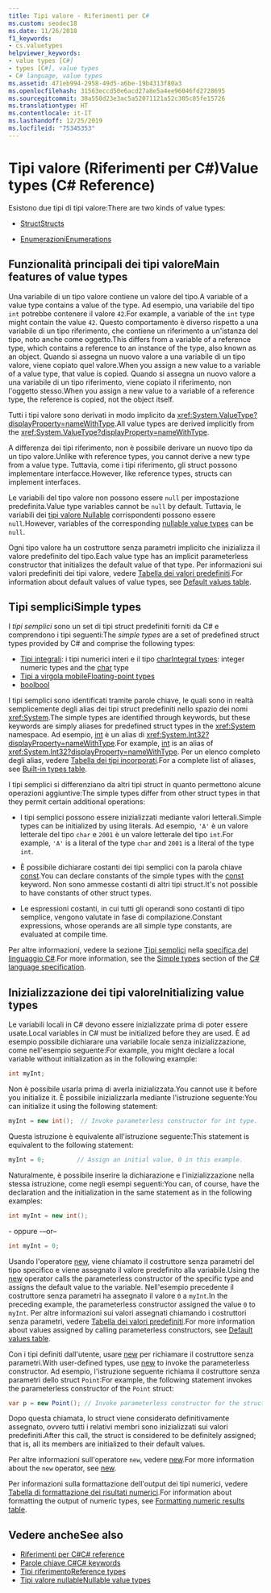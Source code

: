 ```yaml
---
title: Tipi valore - Riferimenti per C#
ms.custom: seodec18
ms.date: 11/26/2018
f1_keywords:
- cs.valuetypes
helpviewer_keywords:
- value types [C#]
- types [C#], value types
- C# language, value types
ms.assetid: 471eb994-2958-49d5-a6be-19b4313f80a3
ms.openlocfilehash: 31563eccd50e6acd27a8e5a4ee96046fd2728695
ms.sourcegitcommit: 30a558d23e3ac5a52071121a52c305c85fe15726
ms.translationtype: HT
ms.contentlocale: it-IT
ms.lasthandoff: 12/25/2019
ms.locfileid: "75345353"
---
```

# <a name="value-types-c-reference"></a><span data-ttu-id="b85c7-102">Tipi valore (Riferimenti per C#)</span><span class="sxs-lookup"><span data-stu-id="b85c7-102">Value types (C# Reference)</span></span>

<span data-ttu-id="b85c7-103">Esistono due tipi di tipi valore:</span><span class="sxs-lookup"><span data-stu-id="b85c7-103">There are two kinds of value types:</span></span>

- [<span data-ttu-id="b85c7-104">Struct</span><span class="sxs-lookup"><span data-stu-id="b85c7-104">Structs</span></span>](struct.md)

- [<span data-ttu-id="b85c7-105">Enumerazioni</span><span class="sxs-lookup"><span data-stu-id="b85c7-105">Enumerations</span></span>](../builtin-types/enum.md)

## <a name="main-features-of-value-types"></a><span data-ttu-id="b85c7-106">Funzionalità principali dei tipi valore</span><span class="sxs-lookup"><span data-stu-id="b85c7-106">Main features of value types</span></span>

<span data-ttu-id="b85c7-107">Una variabile di un tipo valore contiene un valore del tipo.</span><span class="sxs-lookup"><span data-stu-id="b85c7-107">A variable of a value type contains a value of the type.</span></span> <span data-ttu-id="b85c7-108">Ad esempio, una variabile del tipo `int` potrebbe contenere il valore `42`.</span><span class="sxs-lookup"><span data-stu-id="b85c7-108">For example, a variable of the `int` type might contain the value `42`.</span></span> <span data-ttu-id="b85c7-109">Questo comportamento è diverso rispetto a una variabile di un tipo riferimento, che contiene un riferimento a un'istanza del tipo, noto anche come oggetto.</span><span class="sxs-lookup"><span data-stu-id="b85c7-109">This differs from a variable of a reference type, which contains a reference to an instance of the type, also known as an object.</span></span> <span data-ttu-id="b85c7-110">Quando si assegna un nuovo valore a una variabile di un tipo valore, viene copiato quel valore.</span><span class="sxs-lookup"><span data-stu-id="b85c7-110">When you assign a new value to a variable of a value type, that value is copied.</span></span> <span data-ttu-id="b85c7-111">Quando si assegna un nuovo valore a una variabile di un tipo riferimento, viene copiato il riferimento, non l'oggetto stesso.</span><span class="sxs-lookup"><span data-stu-id="b85c7-111">When you assign a new value to a variable of a reference type, the reference is copied, not the object itself.</span></span>

<span data-ttu-id="b85c7-112">Tutti i tipi valore sono derivati in modo implicito da <xref:System.ValueType?displayProperty=nameWithType>.</span><span class="sxs-lookup"><span data-stu-id="b85c7-112">All value types are derived implicitly from the <xref:System.ValueType?displayProperty=nameWithType>.</span></span>

<span data-ttu-id="b85c7-113">A differenza dei tipi riferimento, non è possibile derivare un nuovo tipo da un tipo valore.</span><span class="sxs-lookup"><span data-stu-id="b85c7-113">Unlike with reference types, you cannot derive a new type from a value type.</span></span> <span data-ttu-id="b85c7-114">Tuttavia, come i tipi riferimento, gli struct possono implementare interfacce.</span><span class="sxs-lookup"><span data-stu-id="b85c7-114">However, like reference types, structs can implement interfaces.</span></span>

<span data-ttu-id="b85c7-115">Le variabili del tipo valore non possono essere `null` per impostazione predefinita.</span><span class="sxs-lookup"><span data-stu-id="b85c7-115">Value type variables cannot be `null` by default.</span></span> <span data-ttu-id="b85c7-116">Tuttavia, le variabili dei [tipi valore Nullable](../builtin-types/nullable-value-types.md) corrispondenti possono essere `null`.</span><span class="sxs-lookup"><span data-stu-id="b85c7-116">However, variables of the corresponding [nullable value types](../builtin-types/nullable-value-types.md) can be `null`.</span></span>

<span data-ttu-id="b85c7-117">Ogni tipo valore ha un costruttore senza parametri implicito che inizializza il valore predefinito del tipo.</span><span class="sxs-lookup"><span data-stu-id="b85c7-117">Each value type has an implicit parameterless constructor that initializes the default value of that type.</span></span> <span data-ttu-id="b85c7-118">Per informazioni sui valori predefiniti dei tipi valore, vedere [Tabella dei valori predefiniti](default-values-table.md).</span><span class="sxs-lookup"><span data-stu-id="b85c7-118">For information about default values of value types, see [Default values table](default-values-table.md).</span></span>

## <a name="simple-types"></a><span data-ttu-id="b85c7-119">Tipi semplici</span><span class="sxs-lookup"><span data-stu-id="b85c7-119">Simple types</span></span>

<span data-ttu-id="b85c7-120">I *tipi semplici* sono un set di tipi struct predefiniti forniti da C# e comprendono i tipi seguenti:</span><span class="sxs-lookup"><span data-stu-id="b85c7-120">The *simple types* are a set of predefined struct types provided by C# and comprise the following types:</span></span>

- <span data-ttu-id="b85c7-121">[Tipi integrali](../builtin-types/integral-numeric-types.md): i tipi numerici interi e il tipo [char](../builtin-types/char.md)</span><span class="sxs-lookup"><span data-stu-id="b85c7-121">[Integral types](../builtin-types/integral-numeric-types.md): integer numeric types and the [char](../builtin-types/char.md) type</span></span>
- [<span data-ttu-id="b85c7-122">Tipi a virgola mobile</span><span class="sxs-lookup"><span data-stu-id="b85c7-122">Floating-point types</span></span>](../builtin-types/floating-point-numeric-types.md)
- [<span data-ttu-id="b85c7-123">bool</span><span class="sxs-lookup"><span data-stu-id="b85c7-123">bool</span></span>](../builtin-types/bool.md)

<span data-ttu-id="b85c7-124">I tipi semplici sono identificati tramite parole chiave, le quali sono in realtà semplicemente degli alias dei tipi struct predefiniti nello spazio dei nomi <xref:System>.</span><span class="sxs-lookup"><span data-stu-id="b85c7-124">The simple types are identified through keywords, but these keywords are simply aliases for predefined struct types in the <xref:System> namespace.</span></span> <span data-ttu-id="b85c7-125">Ad esempio, [int](../builtin-types/integral-numeric-types.md) è un alias di <xref:System.Int32?displayProperty=nameWithType>.</span><span class="sxs-lookup"><span data-stu-id="b85c7-125">For example, [int](../builtin-types/integral-numeric-types.md) is an alias of <xref:System.Int32?displayProperty=nameWithType>.</span></span> <span data-ttu-id="b85c7-126">Per un elenco completo degli alias, vedere [Tabella dei tipi incorporati](built-in-types-table.md).</span><span class="sxs-lookup"><span data-stu-id="b85c7-126">For a complete list of aliases, see [Built-in types table](built-in-types-table.md).</span></span>

<span data-ttu-id="b85c7-127">I tipi semplici si differenziano da altri tipi struct in quanto permettono alcune operazioni aggiuntive:</span><span class="sxs-lookup"><span data-stu-id="b85c7-127">The simple types differ from other struct types in that they permit certain additional operations:</span></span>

- <span data-ttu-id="b85c7-128">I tipi semplici possono essere inizializzati mediante valori letterali.</span><span class="sxs-lookup"><span data-stu-id="b85c7-128">Simple types can be initialized by using literals.</span></span> <span data-ttu-id="b85c7-129">Ad esempio, `'A'` è un valore letterale del tipo `char` e `2001` è un valore letterale del tipo `int`.</span><span class="sxs-lookup"><span data-stu-id="b85c7-129">For example, `'A'` is a literal of the type `char` and `2001` is a literal of the type `int`.</span></span>

- <span data-ttu-id="b85c7-130">È possibile dichiarare costanti dei tipi semplici con la parola chiave [const](const.md).</span><span class="sxs-lookup"><span data-stu-id="b85c7-130">You can declare constants of the simple types with the [const](const.md) keyword.</span></span> <span data-ttu-id="b85c7-131">Non sono ammesse costanti di altri tipi struct.</span><span class="sxs-lookup"><span data-stu-id="b85c7-131">It's not possible to have constants of other struct types.</span></span>

- <span data-ttu-id="b85c7-132">Le espressioni costanti, in cui tutti gli operandi sono costanti di tipo semplice, vengono valutate in fase di compilazione.</span><span class="sxs-lookup"><span data-stu-id="b85c7-132">Constant expressions, whose operands are all simple type constants, are evaluated at compile time.</span></span>

<span data-ttu-id="b85c7-133">Per altre informazioni, vedere la sezione [Tipi semplici](~/_csharplang/spec/types.md#simple-types) nella [specifica del linguaggio C#](/dotnet/csharp/language-reference/language-specification/introduction).</span><span class="sxs-lookup"><span data-stu-id="b85c7-133">For more information, see the [Simple types](~/_csharplang/spec/types.md#simple-types) section of the [C# language specification](/dotnet/csharp/language-reference/language-specification/introduction).</span></span>

## <a name="initializing-value-types"></a><span data-ttu-id="b85c7-134">Inizializzazione dei tipi valore</span><span class="sxs-lookup"><span data-stu-id="b85c7-134">Initializing value types</span></span>

<span data-ttu-id="b85c7-135">Le variabili locali in C# devono essere inizializzate prima di poter essere usate.</span><span class="sxs-lookup"><span data-stu-id="b85c7-135">Local variables in C# must be initialized before they are used.</span></span> <span data-ttu-id="b85c7-136">È ad esempio possibile dichiarare una variabile locale senza inizializzazione, come nell'esempio seguente:</span><span class="sxs-lookup"><span data-stu-id="b85c7-136">For example, you might declare a local variable without initialization as in the following example:</span></span>

```csharp
int myInt;
```

<span data-ttu-id="b85c7-137">Non è possibile usarla prima di averla inizializzata.</span><span class="sxs-lookup"><span data-stu-id="b85c7-137">You cannot use it before you initialize it.</span></span> <span data-ttu-id="b85c7-138">È possibile inizializzarla mediante l'istruzione seguente:</span><span class="sxs-lookup"><span data-stu-id="b85c7-138">You can initialize it using the following statement:</span></span>

```csharp
myInt = new int();  // Invoke parameterless constructor for int type.
```

<span data-ttu-id="b85c7-139">Questa istruzione è equivalente all'istruzione seguente:</span><span class="sxs-lookup"><span data-stu-id="b85c7-139">This statement is equivalent to the following statement:</span></span>

```csharp
myInt = 0;         // Assign an initial value, 0 in this example.
```

<span data-ttu-id="b85c7-140">Naturalmente, è possibile inserire la dichiarazione e l'inizializzazione nella stessa istruzione, come negli esempi seguenti:</span><span class="sxs-lookup"><span data-stu-id="b85c7-140">You can, of course, have the declaration and the initialization in the same statement as in the following examples:</span></span>

```csharp
int myInt = new int();
```

<span data-ttu-id="b85c7-141">\- oppure -</span><span class="sxs-lookup"><span data-stu-id="b85c7-141">–or–</span></span>

```csharp
int myInt = 0;
```

<span data-ttu-id="b85c7-142">Usando l'operatore [new](../operators/new-operator.md), viene chiamato il costruttore senza parametri del tipo specifico e viene assegnato il valore predefinito alla variabile.</span><span class="sxs-lookup"><span data-stu-id="b85c7-142">Using the [new](../operators/new-operator.md) operator calls the parameterless constructor of the specific type and assigns the default value to the variable.</span></span> <span data-ttu-id="b85c7-143">Nell'esempio precedente il costruttore senza parametri ha assegnato il valore `0` a `myInt`.</span><span class="sxs-lookup"><span data-stu-id="b85c7-143">In the preceding example, the parameterless constructor assigned the value `0` to `myInt`.</span></span> <span data-ttu-id="b85c7-144">Per altre informazioni sui valori assegnati chiamando i costruttori senza parametri, vedere [Tabella dei valori predefiniti](default-values-table.md).</span><span class="sxs-lookup"><span data-stu-id="b85c7-144">For more information about values assigned by calling parameterless constructors, see [Default values table](default-values-table.md).</span></span>

<span data-ttu-id="b85c7-145">Con i tipi definiti dall'utente, usare [new](../operators/new-operator.md) per richiamare il costruttore senza parametri.</span><span class="sxs-lookup"><span data-stu-id="b85c7-145">With user-defined types, use [new](../operators/new-operator.md) to invoke the parameterless constructor.</span></span> <span data-ttu-id="b85c7-146">Ad esempio, l'istruzione seguente richiama il costruttore senza parametri dello struct `Point`:</span><span class="sxs-lookup"><span data-stu-id="b85c7-146">For example, the following statement invokes the parameterless constructor of the `Point` struct:</span></span>

```csharp
var p = new Point(); // Invoke parameterless constructor for the struct.
```

<span data-ttu-id="b85c7-147">Dopo questa chiamata, lo struct viene considerato definitivamente assegnato, ovvero tutti i relativi membri sono inizializzati sui valori predefiniti.</span><span class="sxs-lookup"><span data-stu-id="b85c7-147">After this call, the struct is considered to be definitely assigned; that is, all its members are initialized to their default values.</span></span>

<span data-ttu-id="b85c7-148">Per altre informazioni sull'operatore `new`, vedere [new](../operators/new-operator.md).</span><span class="sxs-lookup"><span data-stu-id="b85c7-148">For more information about the `new` operator, see [new](../operators/new-operator.md).</span></span>

<span data-ttu-id="b85c7-149">Per informazioni sulla formattazione dell'output dei tipi numerici, vedere [Tabella di formattazione dei risultati numerici](formatting-numeric-results-table.md).</span><span class="sxs-lookup"><span data-stu-id="b85c7-149">For information about formatting the output of numeric types, see [Formatting numeric results table](formatting-numeric-results-table.md).</span></span>

## <a name="see-also"></a><span data-ttu-id="b85c7-150">Vedere anche</span><span class="sxs-lookup"><span data-stu-id="b85c7-150">See also</span></span>

- [<span data-ttu-id="b85c7-151">Riferimenti per C#</span><span class="sxs-lookup"><span data-stu-id="b85c7-151">C# reference</span></span>](../index.md)
- [<span data-ttu-id="b85c7-152">Parole chiave C#</span><span class="sxs-lookup"><span data-stu-id="b85c7-152">C# keywords</span></span>](index.md)
- [<span data-ttu-id="b85c7-153">Tipi riferimento</span><span class="sxs-lookup"><span data-stu-id="b85c7-153">Reference types</span></span>](reference-types.md)
- [<span data-ttu-id="b85c7-154">Tipi valore nullable</span><span class="sxs-lookup"><span data-stu-id="b85c7-154">Nullable value types</span></span>](../builtin-types/nullable-value-types.md)

